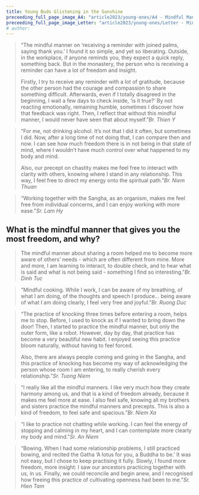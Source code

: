 ```yaml
---
title: Young Buds Glistening in the Sunshine
preceeding_full_page_image_A4: "article2023/young-ones/A4 - Mindful Manner Question.png"
preceeding_full_page_image_Letter: "article2023/young-ones/Letter - Mindful Manner Question.png"
# author: 
---
```


<!-- <p class="intro">Some intro text for the article to explain about the question and answer session with the young ones. :)</p> -->


> “The mindful manner on ‘receiving a reminder with joined palms, saying thank you.’ I found it so simple, and yet so liberating. Outside, in the workplace, if anyone reminds you, they expect a quick reply, something back. But in the monastery, the person who is receiving a reminder can have a lot of freedom and insight.
> 
> Firstly, I try to receive any reminder with a lot of gratitude, because the other person had the courage and compassion to share something difficult. Afterwards, even if I totally disagreed in the beginning, I wait a few days to check inside, ‘is it true?’ By not reacting emotionally, remaining humble, sometimes I discover how that feedback was right. Then, I reflect that without this mindful manner, I would never have seen that about myself.”<cite>Br. Thien Y</cite>

> “For me, not drinking alcohol. It’s not that I did it often, but sometimes I did. Now, after a long time of not doing that, I can compare then and now. I can see how much freedom there is in not being in that state of mind, where I wouldn’t have much control over what happened to my body and mind.
> 
> Also, our precept on chastity makes me feel free to interact with clarity with others, knowing where I stand in any relationship. This way, I feel free to direct my energy onto the spiritual path.”<cite>Br. Niem Thuan</cite>
 
> “Working together with the Sangha, as an organism, makes me feel free from individual concerns, and I can enjoy working with more ease.”<cite>Sr. Lam Hy</cite>
 
<h2 class="young-ones-center-heading">What is the mindful manner that gives you the most freedom, and why?</h2>

> The mindful manner about sharing a room helped me to become more aware of others’ needs - which are often different from mine. More and more, I am learning to interact, to double check, and to hear what is said and what is not being said - something I find so interesting.”<cite>Br. Dinh Tuc</cite>
 
> “Mindful cooking. While I work, I can be aware of my breathing, of what I am doing, of the thoughts and speech I produce… being aware of what I am doing clearly, I feel very free and joyful.”<cite>Br. Ruong Duc</cite>

> “The practice of knocking three times before entering a room, helps me to stop. Before, I used to knock as if I wanted to bring down the door! Then, I started to practice the mindful manner, but only the outer form, like a robot. However, day by day, that practice has become a very beautiful new habit. I enjoyed seeing this practice bloom naturally, without having to feel forced.
> 
> Also, there are always people coming and going in the Sangha, and this practice of knocking has become my way of acknowledging the person whose room I am entering, to really cherish every relationship.”<cite>Sr. Tuong Niem</cite>
 
> “I really like all the mindful manners. I like very much how they create harmony among us, and that is a kind of freedom already, because it makes me feel more at ease. I also feel safe, knowing all my brothers and sisters practice the mindful manners and precepts. This is also a kind of freedom, to feel safe and spacious.”<cite>Br. Niem Xa</cite>

> “I like to practice not chatting while working. I can feel the energy of stopping and calming in my heart, and I can contemplate more clearly my body and mind.”<cite>Sr. An Niem</cite>

> “Bowing. When I had some relationship problems, I still practiced bowing, and recited the Gatha ‘A lotus for you, a Buddha to be.’ It was not easy, but I chose to keep practising it fully. Slowly, I found more freedom, more insight: I saw our ancestors practicing together with us, in us. Finally, we could reconcile and begin anew, and I recognised how freeing this practice of cultivating openness had been to me.”<cite>Sr. Hien Tam</cite>